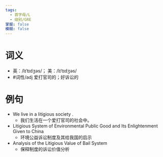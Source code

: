 ```yaml
---
tags:
  - 首字母/L
  - 级别/GRE
掌握: false
模糊: false
---
```

# 词义
- 英：/lɪˈtɪdʒəs/； 美：/lɪˈtɪdʒəs/
- #词性/adj  爱打官司的；好诉讼的
# 例句
- We live in a litigious society .
	- 我们生活在一个爱打官司的社会中。
- Litigious System of Environmental Public Good and Its Enlightenment Given to China
	- 环境公益诉讼制度及其给我国的启示
- Analysis of the Litigious Value of Bail System
	- 保释制度的诉讼价值分析
